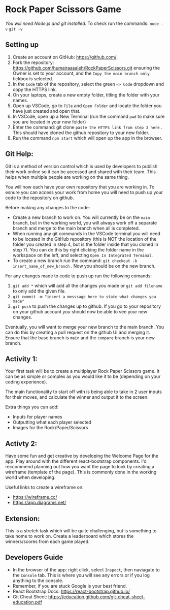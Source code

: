# Rock Paper Scissors Game

*You will need Node.js and git installed.*
To check run the commands:
`node -v`
`git -v`

## Setting up

1. Create an account on GitHub: https://github.com/
2. Fork the repository: https://github.com/humairaasaleh/RockPaperScissors.git ensuring the Owner is set to your account, and the `Copy the main branch only` tickbox is selected. 
3. In the `Code` tab of the repository, select the green `<> Code` dropdown and copy the HTTPS link.
4. On your laptops, create a new empty folder, titling the folder with your names. 
5. Open up VSCode, go to `File` and `Open Folder` and locate the folder you have just created and open that.
6. In VSCode, open up a New Terminal (run the command `pwd` to make sure you are located in your new folder)
7. Enter the command: git clone `paste the HTTPS link from step 3 here` . This should have cloned the github repository to your new folder.
8. Run the command `npm start` which will open up the app in the browser. 


## Git Help:

Git is a method of version control which is used by developers to publish their work online so it can be accessed and shared with their team. This helps when multiple people are working on the same thing. 

You will now each have your own repository that you are working in. To esnure you can access your work from home you will need to push up your code to the repository on github. 

Before making any changes to the code:
* Create a new branch to work on. You will currently be on the `main` branch, but in the working world, you will always work off a separate branch and merge to the main branch when all is completed.
* When running any git commands in the VSCode terminal you will need to be located in the GitHub repository (this is NOT the location of the folder you created in step 4, but is the folder inside that you cloned in step 7). You can do this by right clicking the folder name in the workspace on the left, and selecting `Open In Integrated Terminal`.
* To create a new branch run the command: `git checkout -b insert_name_of_new_branch` . Now you should be on the new branch.

For any changes made to code to push up run the following comands:
1. `git add *` which will add all the changes you made or `git add filename` to only add the given file.
2. `git commit -m "insert a messsage here to state what changes you made"`
3. `git push` to push the changes up to github. If you go to your repository on your github account you should now be able to see your new changes.

Eventually, you will want to merge your new branch to the main branch. You can do this by creating a pull request on the github UI and merging it. Ensure that the base branch is `main` and the `compare` branch is your new branch. 

## Activity 1:

Your first task will be to create a multiplayer Rock Paper Scissors game. It can be as simple or complex as you would like it to be (depending on your coding experience). 

The main functionality to start off with is being able to take in 2 user inputs for their moves, and calculate the winner and output it to the screen. 

Extra things you can add:
* Inputs for player names
* Outputting what each player selected
* Images for the Rock/Paper/Scissors 

## Activty 2:

Have some fun and get creative by developing the Welcome Page for the app. Play around with the different react-bootstrap components. I'd reccommend planning out how you want the page to look by creating a wireframe (template of the page). This is commonly done in the working world when developing. 

Useful links to create a wireframe on:
* https://wireframe.cc/
* https://app.diagrams.net/

## Extension: 

This is a stretch task which will be quite challenging, but is something to take home to work on. Create a leaderboard which stores the winners/scores from each game played.

## Developers Guide

* In the browser of the app: right click, select `Inspect`, then naviagate to the `Console` tab. This is where you will see any errors or if you log anything to the console.
* Remember, if you are stuck Google is your best friend. 
* React Bootstrap Docs: https://react-bootstrap.github.io/
* Git Cheat Sheet: https://education.github.com/git-cheat-sheet-education.pdf
